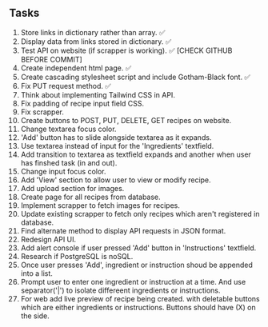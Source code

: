 ## Tasks

1. Store links in dictionary rather than array. ✅
2. Display data from links stored in dictionary. ✅
3. Test API on website (if scrapper is working). ✅ [CHECK GITHUB BEFORE COMMIT] 
4. Create independent html page. ✅
5. Create cascading stylesheet script and include Gotham-Black font. ✅
6. Fix PUT request method. ✅
7. Think about implementing Tailwind CSS in API.
8. Fix padding of recipe input field CSS.
9. Fix scrapper.
10. Create buttons to POST, PUT, DELETE, GET recipes on website. 
11. Change textarea focus color.
12. 'Add' button has to slide alongside textarea as it expands.
13. Use textarea instead of input for the 'Ingredients' textfield.
14. Add transition to textarea as textfield expands and another when user has finshed task (in and out).
15. Change input focus color.
16. Add 'View' section to allow user to view or modify recipe.
17. Add upload section for images.
18. Create page for all recipes from database.
19. Implement scrapper to fetch images for recipes.
20. Update existing scrapper to fetch only recipes which aren't registered in database.
21. Find alternate method to display API requests in JSON format.
22. Redesign API UI.
23. Add alert console if user pressed 'Add' button in 'Instructions' textfield.
24. Research if PostgreSQL is noSQL. 
25. Once user presses 'Add', ingredient or instruction shoud be appended into a list.
26. Prompt user to enter one ingredient  or instruction at a time. And use separator('|') to isolate differeent ingredients or instructions.
27. For web add live preview of recipe being created. with deletable buttons which are either ingredients or instructions. Buttons should have (X) on the side.